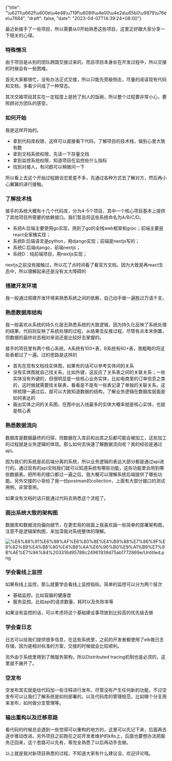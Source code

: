 {"title": "\u6211\u662f\u600e\u4e48\u719f\u6089\u4e00\u4e2a\u65b0\u9879\u76ee\u7684", "draft": false, "date": "2023-04-07T14:39:24+08:00"}

最近新接手了一些项目，所以需要从0开始熟悉这些项目，这里正好跟大家分享一下相关的心得。

### 特殊情况

由于项目是从别的团队跨国交接过来的，而且项目本身处在开发过程中，所以交接的时候会有一些困难。

首先大家都很忙，没有办法正式交接，所以只能先旁敲侧击，尽量的阅读现有代码和文档，多看少问成了一种常态。

其次交接项目其实在一定程度上是抢了别人的饭碗，所以整个过程要非常小心，要照顾对方团队的感受。

### 如何开始

我是这样开始的。

- 拿到代码库权限，这样可以直接看下代码，了解项目的技术栈，做到心里大致有数
- 拿到文档系统权限，先读一下存量文档
- 拿到监控系统权限，知道项目在监控些什么指标
- 找到对接人，有问题可以稍微问一下

所以看上去这个开始过程跟谈恋爱差不多，先通过各种方式去了解对方，然后再小心翼翼的进行接触。

### 了解技术栈

接手的系统大概有十几个代码库，分为4-5个项目，其中一个核心项目基本上提供了其他项目所需要的依赖接口。我们暂且将这些系统命名为A/B/C/D。

- 系统A:后端主要使用go实现，用到了go的全栈web框架和grpc；前端主要是react全家桶实现；
- 系统B:后端语言是python，用django实现；前端是nextjs写的；
- 系统C:后端django，前端nextjs；
- 系统D：纯前端项目，用nextjs实现；

nextjs之前没有接触过，所以花了点时间看了看官方文档，因为大致是再react生态中，所以理解起来还是没有太大障碍的 

### 搭建开发环境

我一般通过搭建开发环境来熟悉系统之间的依赖，自己动手做一遍胜过万语千言。

### 熟悉数据库结构

我一般喜欢从系统的持久化层去熟悉系统的大致逻辑，因为持久化反映了系统处理的结果，代码则反映了系统处理的过程，从结果去反推过程，尽管有点本末倒置，但数据的最终状态相对来说还是比较好去掌握的。

接手的项目里有两个核心系统，A系统有100+表，B系统有60+表，我粗略的将这些表都过了一遍。过的思路是这样的

- 首先在现有文档找实体图，如果有的话可以参考实体间的关系
- 没有实体图就自己找关系，比如外键，这反应了关系表之间的关联关系；一些实体没有外键的，但很明显是一些核心业务实体，比如电商里的订单信息之类的，这时候就需要找关联表，看看是不是有一些表记录了单独的关联关系。这样梳理一遍过后，就可以大致知道数据的结构，了解业务逻辑在数据库层面是如何表达的
- 画出实体之间的关系图，在图中出入线最多的实体大概率就是核心实体，也就是核心表

### 熟悉数据流向

数据库是数据最终的归宿，但数据在入库前和出库之后都可能会被加工，这些加工的过程就是业务逻辑的体现。那么如何去快速了解数据流向呢？我的经验是通过api。

因为我们的系统是前后端分离的系统，所以业务逻辑的表达大部分都是通过api进行的。通过现有的api文档我们就可以知道系统有哪些功能，这些功能里会用到哪些数据表。把所有的接口都过一遍之后，我大概可以理解系统后端提供了哪些功能。另外交接的小哥给了我一份postman的collection，上面有大部分接口的测试用例，非常管用。

如果没有文档的话只能通过代码去熟悉这个流程了。

### 画出系统大致的架构图

数据库和数据流向偏向细节，在更宏观的层面上我喜欢画一些简单的部署架构图，注意不是逻辑架构图，来加深我对系统整体的理解。

![%E6%88%91%E6%98%AF%E6%80%8E%E4%B9%88%E7%86%9F%E6%82%89%E4%B8%80%E4%B8%AA%E6%96%B0%E9%A1%B9%E7%9B%AE%E7%9A%84%203316d95788c24961939d75ab1772869e/Untitled.png](%E6%88%91%E6%98%AF%E6%80%8E%E4%B9%88%E7%86%9F%E6%82%89%E4%B8%80%E4%B8%AA%E6%96%B0%E9%A1%B9%E7%9B%AE%E7%9A%84%203316d95788c24961939d75ab1772869e/Untitled.png)

### 学会看线上监控

如果有线上监控，那么就要学会看线上监控指标。简单的监控可以分为两个层次

- 基础监控。比如容器的健康度
- 服务监控。比如api的请求数量，耗时以及失败率等

如果没有监控的话，可以考虑将这个基础建设事项放到比较高的优先级去做

### 学会查日志

日志可以给我们提供很多信息，在这些系统里，之前的开发者都使用了elk做日志存储，因为是相对标准的方案，交接的时候就会比较顺利。

另外由于系统里用到了微服务架构，所以Distributed tracing机制也是必须的，这里就不展开了。

### 空发布

空发布其实就是给代码加一些注释进行发布，尽管没有产生任何新的功能，不过空发布可以让我们了解系统是如何部署的，以及代码库的管理规范，比如哪个分支用来发布，如何做分支管理等。

### 输出重构以及迁移思路

看代码的时候总会遇到一些觉得可以重构的地方的，这里可以先记下来，后面再去逐步推动改进。另外项目之前跑在之前开发者维护的k8s上，后面也要想办法把服务迁回来，这个思路可以先有，等完全熟悉了以后再动手去做。

以上就是我对新项目熟悉的过程，不知道大家有什么建议没，欢迎评论哦。